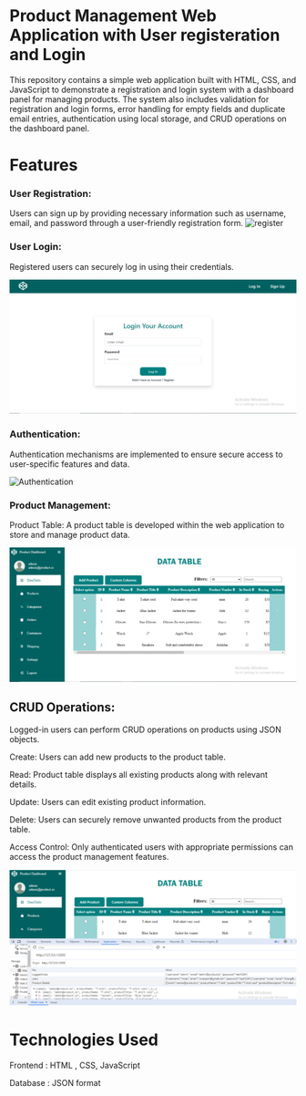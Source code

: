 # Product Management Web Application with User registeration and Login 

This repository contains a simple web application built with HTML, CSS, and JavaScript to demonstrate a registration and login system with a dashboard panel for managing products. The system also includes validation for registration and login forms, error handling for empty fields and duplicate email entries, authentication using local storage, and CRUD operations on the dashboard panel.

# Features

### User Registration: 
Users can sign up by providing necessary information such as username, email, and password through a user-friendly registration form.
![register](https://github.com/mzmakm00/DataTable-Product-Management/assets/148120123/71c0c81e-aad2-4e34-a598-fd40b23061b0)

### User Login: 
Registered users can securely log in using their credentials.

![Login Page](/images/login.png)

### Authentication: 
Authentication mechanisms are implemented to ensure secure access to user-specific features and data.

![Authentication](/images/showingerror.png)

### Product Management:
Product Table: A product table is developed within the web application to store and manage product data.

![main](/images/mainDashboard.png)


## CRUD Operations: 
Logged-in users can perform CRUD operations on products using JSON objects.

Create: Users can add new products to the product table.

Read: Product table displays all existing products along with relevant details.

Update: Users can edit existing product information.

Delete: Users can securely remove unwanted products from the product table.

Access Control: Only authenticated users with appropriate permissions can access the product management features.

![localStorage](/images/withlocalStorage.png)

# Technologies Used
Frontend : HTML , CSS, JavaScript

Database : JSON format

